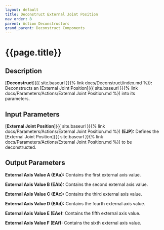 ```yaml
---
layout: default
title: Deconstruct External Joint Position
nav_order: 8
parent: Action Deconstructors
grand_parent: Deconstruct Components
---
```


# **{{page.title}}**

## **Description**

[**Deconstruct**]({{ site.baseurl }}{% link docs/Deconstruct/index.md %})**:** 
Deconstructs an [External Joint Position]({{ site.baseurl }}{% link docs/Parameters/Actions/External Joint Position.md %}) into its parameters. 

## **Input Parameters**

[**External Joint Position**]({{ site.baseurl }}{% link docs/Parameters/Actions/External Joint Position.md %}) **(EJP):** Defines the [External Joint Position]({{ site.baseurl }}{% link docs/Parameters/Actions/External Joint Position.md %}) to be deconstructed.

## **Output Parameters**

**External Axis Value A (EAa):** Contains the first external axis value.

**External Axis Value B (EAb):** Contains the second external axis value.

**External Axis Value C (EAc):** Contains the third external axis value.

**External Axis Value D (EAd):** Contains the fourth external axis value.

**External Axis Value E (EAe):** Contains the fifth external axis value.

**External Axis Value F (EAf):** Contains the sixth external axis value.

